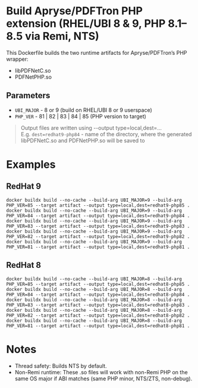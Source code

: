 # Build Apryse/PDFTron PHP extension (RHEL/UBI 8 & 9, PHP 8.1–8.5 via Remi, NTS)

This Dockerfile builds the two runtime artifacts for Apryse/PDFTron’s PHP wrapper:
 - libPDFNetC.so
 - PDFNetPHP.so

## Parameters
 - `UBI_MAJOR` - 8 or 9 (build on RHEL/UBI 8 or 9 userspace)
 - `PHP_VER` - 81 | 82 | 83 | 84 | 85 (PHP version to target)
 
> Output files are written using --output type=local,dest=...  
> E.g. `dest=redhat9-php84` - name of the directory, where the generated libPDFNetC.so and PDFNetPHP.so will be saved to

# Examples

## RedHat 9
    docker buildx build --no-cache --build-arg UBI_MAJOR=9 --build-arg PHP_VER=85 --target artifact --output type=local,dest=redhat9-php85 .  
    docker buildx build --no-cache --build-arg UBI_MAJOR=9 --build-arg PHP_VER=84 --target artifact --output type=local,dest=redhat9-php84 .  
    docker buildx build --no-cache --build-arg UBI_MAJOR=9 --build-arg PHP_VER=83 --target artifact --output type=local,dest=redhat9-php83 .  
    docker buildx build --no-cache --build-arg UBI_MAJOR=9 --build-arg PHP_VER=82 --target artifact --output type=local,dest=redhat9-php82 .  
    docker buildx build --no-cache --build-arg UBI_MAJOR=9 --build-arg PHP_VER=81 --target artifact --output type=local,dest=redhat9-php81 .  

## RedHat 8
    docker buildx build --no-cache --build-arg UBI_MAJOR=8 --build-arg PHP_VER=85 --target artifact --output type=local,dest=redhat8-php85 .  
    docker buildx build --no-cache --build-arg UBI_MAJOR=8 --build-arg PHP_VER=84 --target artifact --output type=local,dest=redhat8-php84 .  
    docker buildx build --no-cache --build-arg UBI_MAJOR=8 --build-arg PHP_VER=83 --target artifact --output type=local,dest=redhat8-php83 .  
    docker buildx build --no-cache --build-arg UBI_MAJOR=8 --build-arg PHP_VER=82 --target artifact --output type=local,dest=redhat8-php82 .  
    docker buildx build --no-cache --build-arg UBI_MAJOR=8 --build-arg PHP_VER=81 --target artifact --output type=local,dest=redhat8-php81 .  


# Notes
 - Thread safety: Builds NTS by default.
 - Non-Remi runtime: These .so files will work with non-Remi PHP on the same OS major if ABI matches (same PHP minor, NTS/ZTS, non-debug).
